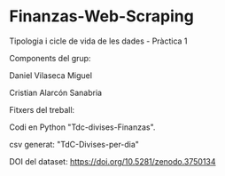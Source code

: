 # Finanzas-Web-Scraping
Tipologia i cicle de vida de les dades - Pràctica 1

Components del grup:

Daniel Vilaseca Miguel

Cristian Alarcón Sanabria

Fitxers del treball:

Codi en Python "Tdc-divises-Finanzas".

csv generat: "TdC-Divises-per-dia"

DOI del dataset: https://doi.org/10.5281/zenodo.3750134
